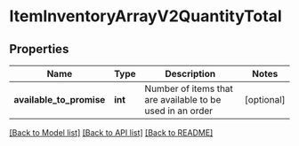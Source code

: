 # ItemInventoryArrayV2QuantityTotal

## Properties
Name | Type | Description | Notes
------------ | ------------- | ------------- | -------------
**available_to_promise** | **int** | Number of items that are available to be used in an order | [optional] 

[[Back to Model list]](../../README.md#documentation-for-models) [[Back to API list]](../../README.md#documentation-for-api-endpoints) [[Back to README]](../../README.md)

